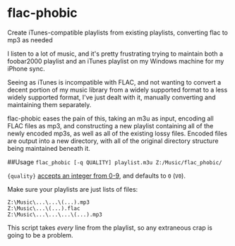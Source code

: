 # flac-phobic

Create iTunes-compatible playlists from existing playlists, converting flac to mp3 as needed

I listen to a lot of music, and it's pretty frustrating trying to maintain both a foobar2000 playlist and an iTunes playlist on my Windows machine for my iPhone sync.

Seeing as iTunes is incompatible with FLAC, and not wanting to convert a decent portion of my music library from a widely supported format to a less widely supported format, I've just dealt with it, manually converting and maintaining them separately.

flac-phobic eases the pain of this, taking an m3u as input, encoding all FLAC files as mp3, and constructing a new playlist containing all of the newly encoded mp3s, as well as all of the existing lossy files.  Encoded files are output into a new directory, with all of the original directory structure being maintained beneath it.

##Usage
`flac_phobic [-q QUALITY] playlist.m3u Z:/Music/flac_phobic/`

`{quality}` [accepts an integer from 0-9](https://trac.ffmpeg.org/wiki/Encode/MP3), and defaults to `0` (`V0`).

Make sure your playlists are just lists of files:

    Z:\Music\...\...\(...).mp3
    Z:\Music\...\(...).flac
    Z:\Music\...\...\...\(...).mp3

This script takes *every* line from the playlist, so any extraneous crap is going to be a problem.
